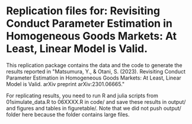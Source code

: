 # Replication files for: Revisiting Conduct Parameter Estimation in Homogeneous Goods Markets: At Least, Linear Model is Valid. 

This replication package contains the data and the code to generate the results reported in "Matsumura, Y., & Otani, S. (2023). Revisiting Conduct Parameter Estimation in Homogeneous Goods Markets: At Least, Linear Model is Valid. arXiv preprint arXiv:2301.06665."

For replicating results, you need to run R and julia scripts from 01simulate_data.R to 06XXXX.R in code/ and save these results in output/ and figures and tables in figuretable/. 
Note that we did not push output/ folder here because the folder contains large files.
